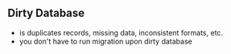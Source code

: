 ## Dirty Database
- is duplicates records, missing data, inconsistent formats, etc.
- you don't have to run migration upon dirty database
